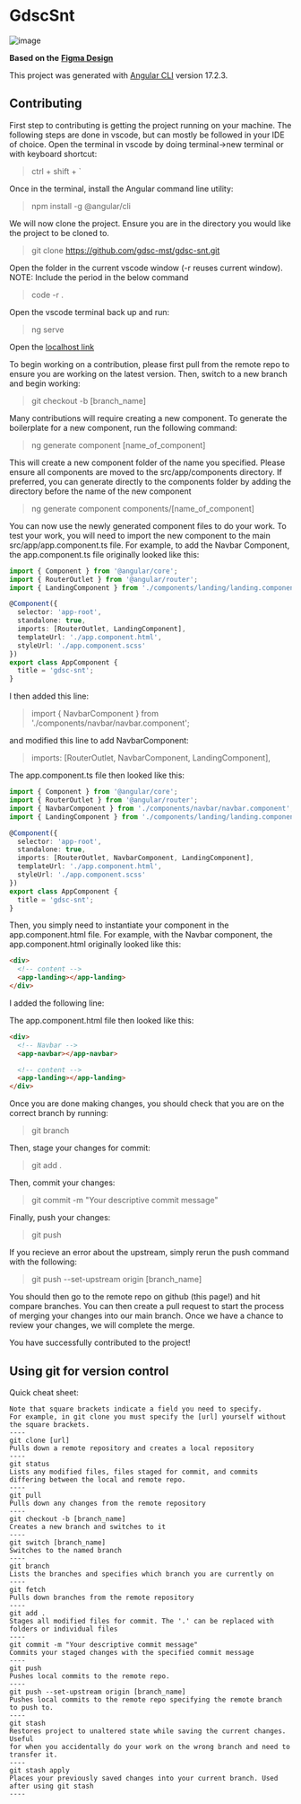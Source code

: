# GdscSnt

![image](https://github.com/gdsc-mst/gdsc-snt/assets/162060080/7aec837d-0ef5-4581-aca6-b6b3aed33a53)

**Based on the** [**Figma Design**](https://www.figma.com/file/vif9nwFKqUAhMKTYSAHMAH/Google-Club?type=design&node-id=0%3A1&mode=design&t=LSdiimwZSOveIZmP-1)

This project was generated with [Angular CLI](https://github.com/angular/angular-cli) version 17.2.3.

## Contributing
First step to contributing is getting the project running on your machine. The following steps are done in vscode, but can mostly be followed in your IDE of choice.
Open the terminal in vscode by doing terminal->new terminal or with keyboard shortcut: 
> ctrl + shift + `

Once in the terminal, install the Angular command line utility:
> npm install -g @angular/cli

We will now clone the project. Ensure you are in the directory you would like the project to be cloned to.
> git clone https://github.com/gdsc-mst/gdsc-snt.git

Open the folder in the current vscode window (-r reuses current window). NOTE: Include the period in the below command
> code -r .

Open the vscode terminal back up and run:
> ng serve

Open the [localhost link](http://localhost:4200/)

To begin working on a contribution, please first pull from the remote repo to ensure you are working on the latest version. Then, switch to a new branch and begin working:
> git checkout -b [branch_name]

Many contributions will require creating a new component. To generate the boilerplate for a new component, run the following command:
> ng generate component [name_of_component]

This will create a new component folder of the name you specified. Please ensure all components are moved to the src/app/components directory. If preferred, you can generate directly to the components folder by adding the directory before the name of the new component
> ng generate component components/[name_of_component]

You can now use the newly generated component files to do your work. To test your work, you will need to import the new component to the main src/app/app.component.ts file.
For example, to add the Navbar Component, the app.component.ts file originally looked like this:
```ts
import { Component } from '@angular/core';
import { RouterOutlet } from '@angular/router';
import { LandingComponent } from './components/landing/landing.component';

@Component({
  selector: 'app-root',
  standalone: true,
  imports: [RouterOutlet, LandingComponent],
  templateUrl: './app.component.html',
  styleUrl: './app.component.scss'
})
export class AppComponent {
  title = 'gdsc-snt';
}
```

I then added this line:
> import { NavbarComponent } from './components/navbar/navbar.component';

and modified this line to add NavbarComponent:
> imports: [RouterOutlet, NavbarComponent, LandingComponent],

The app.component.ts file then looked like this:
```ts
import { Component } from '@angular/core';
import { RouterOutlet } from '@angular/router';
import { NavbarComponent } from './components/navbar/navbar.component';
import { LandingComponent } from './components/landing/landing.component';

@Component({
  selector: 'app-root',
  standalone: true,
  imports: [RouterOutlet, NavbarComponent, LandingComponent],
  templateUrl: './app.component.html',
  styleUrl: './app.component.scss'
})
export class AppComponent {
  title = 'gdsc-snt';
}
```

Then, you simply need to instantiate your component in the app.component.html file.
For example, with the Navbar component, the app.component.html originally looked like this:
```html
<div>
  <!-- content -->
  <app-landing></app-landing>
</div>
```

I added the following line:
> <app-navbar></app-navbar>

The app.component.html file then looked like this:
```html
<div>
  <!-- Navbar -->
  <app-navbar></app-navbar>

  <!-- content -->
  <app-landing></app-landing>
</div>
```

Once you are done making changes, you should check that you are on the correct branch by running:
> git branch

Then, stage your changes for commit:
> git add .

Then, commit your changes:
> git commit -m "Your descriptive commit message"

Finally, push your changes:
> git push

If you recieve an error about the upstream, simply rerun the push command with the following:
> git push --set-upstream origin [branch_name]

You should then go to the remote repo on github (this page!) and hit compare branches. You can then create a pull request to start the process of merging your changes into our main branch.
Once we have a chance to review your changes, we will complete the merge.

You have successfully contributed to the project!

## Using git for version control
Quick cheat sheet:
```
Note that square brackets indicate a field you need to specify.
For example, in git clone you must specify the [url] yourself without the square brackets.
----
git clone [url]
Pulls down a remote repository and creates a local repository
----
git status
Lists any modified files, files staged for commit, and commits differing between the local and remote repo.
----
git pull
Pulls down any changes from the remote repository
----
git checkout -b [branch_name]
Creates a new branch and switches to it
----
git switch [branch_name]
Switches to the named branch
----
git branch
Lists the branches and specifies which branch you are currently on
----
git fetch
Pulls down branches from the remote repository
----
git add .
Stages all modified files for commit. The '.' can be replaced with folders or individual files
----
git commit -m "Your descriptive commit message"
Commits your staged changes with the specified commit message
----
git push
Pushes local commits to the remote repo.
----
git push --set-upstream origin [branch_name]
Pushes local commits to the remote repo specifying the remote branch to push to.
----
git stash
Restores project to unaltered state while saving the current changes. Useful
for when you accidentally do your work on the wrong branch and need to transfer it.
----
git stash apply
Places your previously saved changes into your current branch. Used after using git stash
----
```
